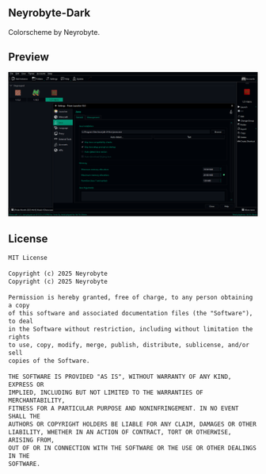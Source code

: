 <!--
SPDX-FileCopyrightText: 2025 Neyrobyte

SPDX-License-Identifier: MIT
-->

Neyrobyte-Dark
---

Colorscheme by Neyrobyte.

## Preview

![Neyrobyte-Dark Preview](preview.png)

## License

```
MIT License

Copyright (c) 2025 Neyrobyte
Copyright (c) 2025 Neyrobyte

Permission is hereby granted, free of charge, to any person obtaining a copy
of this software and associated documentation files (the "Software"), to deal
in the Software without restriction, including without limitation the rights
to use, copy, modify, merge, publish, distribute, sublicense, and/or sell
copies of the Software.

THE SOFTWARE IS PROVIDED "AS IS", WITHOUT WARRANTY OF ANY KIND, EXPRESS OR
IMPLIED, INCLUDING BUT NOT LIMITED TO THE WARRANTIES OF MERCHANTABILITY,
FITNESS FOR A PARTICULAR PURPOSE AND NONINFRINGEMENT. IN NO EVENT SHALL THE
AUTHORS OR COPYRIGHT HOLDERS BE LIABLE FOR ANY CLAIM, DAMAGES OR OTHER
LIABILITY, WHETHER IN AN ACTION OF CONTRACT, TORT OR OTHERWISE, ARISING FROM,
OUT OF OR IN CONNECTION WITH THE SOFTWARE OR THE USE OR OTHER DEALINGS IN THE
SOFTWARE.
```
